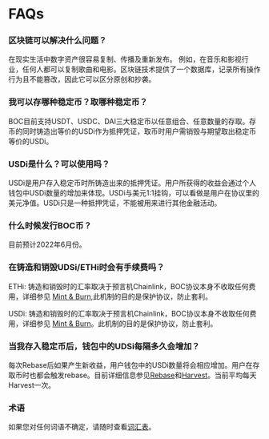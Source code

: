 # FAQs

### 区块链可以解决什么问题？

在现实生活中数字资产很容易复制、传播及重新发布。 例如，在音乐和影视行业，任何人都可以复制歌曲和电影。区块链技术提供了一个数据库，记录所有操作行为且不能篡改，因此它可以区分原创和抄袭。

### 我可以存哪种稳定币？取哪种稳定币？

BOC目前支持USDT、USDC、DAI三大稳定币以任意组合、任意数量的存取。存币的同时铸造出等价的USDi作为抵押凭证，取币时用户需销毁与期望取出稳定币等价的USDi。

### USDi是什么？可以使用吗？

USDi是用户存入稳定币时所铸造出来的抵押凭证。用户所获得的收益会通过个人钱包中USDi数量的增加来体现。USDi与美元1:1挂钩，可以看做是用户在协议里的美元净值。USDi只是一种抵押凭证，不能被用来进行其他金融活动。

### 什么时候发行BOC币？

目前预计2022年6月份。

### 在铸造和销毁UDSi/ETHi时会有手续费吗？

ETHi: 铸造和销毁时的汇率取决于预言机Chainlink，BOC协议本身不收取任何费用，详细参见 [Mint & Burn](https://github.com/Francisco-Rua/boc\_gitbook/blob/zh\_version/more/protocol-algorithm-design/README.md#%E9%93%B8%E9%80%A0mint%E9%94%80%E6%AF%81burn%E6%B5%81%E7%A8%8B%E7%A4%BA%E6%84%8F%E5%9B%BE),此机制的目的是保护协议，防止套利。

USDi: 铸造和销毁时的汇率取决于预言机Chainlink，BOC协议本身不收取任何费用，详细参见 [Mint & Burn](https://github.com/Francisco-Rua/boc\_gitbook/blob/zh\_version/more/protocol-algorithm-design/README.md#%E9%93%B8%E9%80%A0mint%E9%94%80%E6%AF%81burn%E6%B5%81%E7%A8%8B%E7%A4%BA%E6%84%8F%E5%9B%BE)。此机制的目的是保护协议，防止套利。

### 当我存入稳定币后，钱包中的UDSi每隔多久会增加？

每次Rebase后如果产生新收益，用户钱包中的USDi数量将会相应增加。用户在存取币时也都会触发rebase。目前详细信息参见[Rebase](https://github.com/Francisco-Rua/boc\_gitbook/blob/zh\_version/more/protocol-algorithm-design/README.md#rebase)和[Harvest](https://github.com/Francisco-Rua/boc\_gitbook/blob/zh\_version/more/protocol-algorithm-design/README.md#harvest)。当前平均每天Harvest一次。

### 术语

如果您对任何词语不确定，请随时查看[词汇表](https://github.com/Francisco-Rua/boc\_gitbook/blob/zh\_version/more/appendix/README.md#%E6%9C%AF%E8%AF%AD%E6%B1%87%E6%80%BB)。

